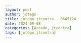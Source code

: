 ```yaml
---
layout: post
author: jotego
title: jotego.jtcontra - 0645124
date: 2024-09-08
categories: [Arcade, jtcontra]
tags: [jotego.jtcontra]
---
```


